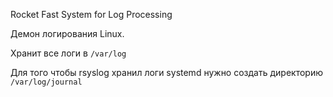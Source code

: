 Rocket Fast System for Log Processing

Демон логирования Linux. 

Хранит все логи в `/var/log`

Для того чтобы rsyslog хранил логи systemd нужно создать директорию `/var/log/journal`